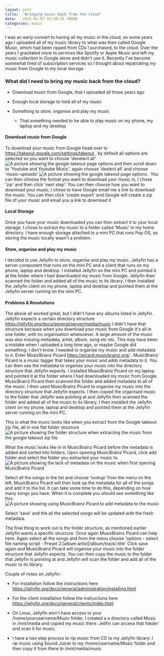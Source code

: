 ```yaml
---
layout: post
title:  "Bringing music back from the cloud"
date:   2025-01-07 15:30:24 +0000
categories: music
---
```

I was an early convert to having all my music in the cloud, so some years ago I uploaded all of my music library to what was then called Google Music, which had been ripped from CDs I purchased, to the cloud.  Over the years I gravitated more to services like Spotify or Apple Music and left my music collection in Google alone and didn't use it.  Recently I've become somewhat tired of subscription services so I thought about repatriating my music from Google to my local storage.

### What did I need to bring my music back from the cloud?

- Download music from Google, that I uploaded all those years ago

- Enough local storage to hold all of my music

- Something to store, organise and play my music
  - That something needed to be able to play music on my phone, my laptop and my desktop

#### Download music from Google

To download your music from Google head over to <https://takeout.google.com/settings/takeout> , by default all options are selected so you want to choose 'deselect all' ![A picture showing the google takeout page options](/assets/images/gtakeout1.png?w=1024) and then scroll down to 'Youtube and Youtube Music', again choose 'deslect all' and choose 'music-uploads' ![A picture showing the google takeout page options](/assets/images/gtakeout2.png?w=1024) .  You can then choose the format you want to download your music in, I chose 'zip' and then click 'next step'.  You can then choose how you want to download your music, I chose to have Google email me a link to download the music.  You can then click 'create export' and Google will create a zip file of your music and email you a link to download it 

#### Local Storage

Once you have your music downloaded you can then extract it to your local storage.  I chose to extract my music to a folder called 'Music' in my home directory.  I have enough storage attached to a mini PC that runs Pop OS, so storing the music locally wasn't a problem.

#### Store, organise and play my music

 I decided to use Jellyfin to store, organise and play my music.  Jellyfin has a server component that runs on the mini PC and a client that runs on my phone, laptop and desktop. I installed Jellyfin on the mini PC and pointed it at the folder where I had downloaded my music from Google.  Jellyfin then scanned the folder and added all of the music to its library.  I then installed the Jellyfin client on my phone, laptop and desktop and pointed them at the Jellyfin server running on the mini PC.

#### Problems & Resolutions

 The above all worked great, but I didn't have any albums listed in Jellyfin.  Jellyfin expects a certain directory structure <https://jellyfin.org/docs/general/server/media/music> 
 I didn't have that structure because when you download your music from Google it's all in one folder, with no organisation whatsoever. A large amount of the music was also missing metadata, artist, album, song etc etc.  This may have been a mistake when I uploaded a long time ago, or maybe Google did something.  I don't know.  I needed to organise my music and add metadata to it.
 Enter MusicBrainz Picard <https://picard.musicbrainz.org/> .  MusicBrainz Picard is a music tagger that takes your music and adds metadata to it.  You can then use the metadata to organise your music into the directory structure that Jellyfin expects.  I installed MusicBrainz Picard on my laptop and pointed it at the folder where I had downloaded my music from Google.  MusicBrainz Picard then scanned the folder and added metadata to all of the music.  I then used MusicBrainz Picard to organise my music into the directory structure that Jellyfin expects.  I then copied the organised music to the folder that Jellyfin was pointing at and Jellyfin then scanned the folder and added all of the music to its library.  I then installed the Jellyfin client on my phone, laptop and desktop and pointed them at the Jellyfin server running on the mini PC.

 This is what the music looks like when you extract from the Google takeout zip file, all in one flat folder structure
  ![A picture showing the folder structure when extracting the music from the google takeout zip file](/assets/images/gtakeout3.png?w=1024)

 What the music looks like in in MusicBrainz Picard before the metadata is added and sorted into folders.  Upon opening MusicBrainz Picard, click add folder and select the folder you extracted your music to.
  ![A picture showing the lack of metadata on the music when first opening MusicBrainz Picard](/assets/images/picard1.png?w=1024)

Select all the songs in the list and choose 'lookup' from the menu on the left.  MusicBrainz Picard will then look up the metadata for all of the songs and add it to the list.  It can take some time to do this, depending on how many songs you have.  When it is complete you should see something like this:
  ![A picture showing using MusicBrainz Picard to add metadata to the music](/assets/images/picard2.png?w=1024)

  Select 'save' and the all the selected songs will be updated with the fresh metadata.

The final thing to work out is the folder structure, as mentioned earlier Jellyfin wants a specific structure.  Once again MusixBrainz Picard can help here.  Again select all the songs and from the menu choose 'options - select file naming script - Preset 2:[album artist]/album/track/.title'
Click save again and MusicBrainz Picard will organise your music into the folder structure that Jellyfin expects.  You can then copy the music to the folder that Jellyfin is pointing at and Jellyfin will scan the folder and add all of the music to its library.

Couple of notes on Jellyfin:

- For installation follow the instructions here <https://jellyfin.org/docs/general/administration/installing.html>

- For the client installation follow the instructions here <https://jellyfin.org/docs/general/clients/index.html>

- On Linux, Jellyfin won't have access to your /home/yourusername/Music folder.  I created a a directory called Music in /mnt/media and copied my music there.  Jellfin can access that fokder and scan it for music.

- I have a two step process to rip music from CD to my Jellyfin library:  I rip music using Sound Juicer to my /home/username/Music folder and then copy it from there to /mnt/media/music
